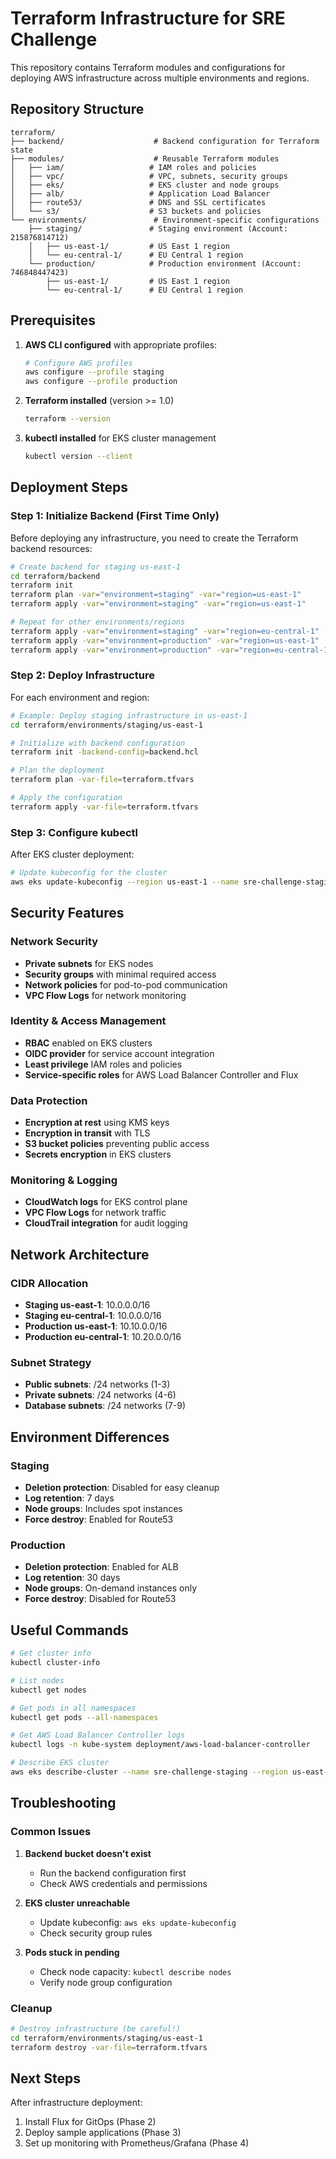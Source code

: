 # Terraform Infrastructure for SRE Challenge

This repository contains Terraform modules and configurations for deploying AWS infrastructure across multiple environments and regions.

## Repository Structure

```
terraform/
├── backend/                    # Backend configuration for Terraform state
├── modules/                    # Reusable Terraform modules
│   ├── iam/                   # IAM roles and policies
│   ├── vpc/                   # VPC, subnets, security groups
│   ├── eks/                   # EKS cluster and node groups
│   ├── alb/                   # Application Load Balancer
│   ├── route53/               # DNS and SSL certificates
│   └── s3/                    # S3 buckets and policies
└── environments/               # Environment-specific configurations
    ├── staging/               # Staging environment (Account: 215876814712)
    │   ├── us-east-1/         # US East 1 region
    │   └── eu-central-1/      # EU Central 1 region
    └── production/            # Production environment (Account: 746848447423)
        ├── us-east-1/         # US East 1 region
        └── eu-central-1/      # EU Central 1 region
```

## Prerequisites

1. **AWS CLI configured** with appropriate profiles:
   ```bash
   # Configure AWS profiles
   aws configure --profile staging
   aws configure --profile production
   ```

2. **Terraform installed** (version >= 1.0)
   ```bash
   terraform --version
   ```

3. **kubectl installed** for EKS cluster management
   ```bash
   kubectl version --client
   ```

## Deployment Steps

### Step 1: Initialize Backend (First Time Only)

Before deploying any infrastructure, you need to create the Terraform backend resources:

```bash
# Create backend for staging us-east-1
cd terraform/backend
terraform init
terraform plan -var="environment=staging" -var="region=us-east-1"
terraform apply -var="environment=staging" -var="region=us-east-1"

# Repeat for other environments/regions
terraform apply -var="environment=staging" -var="region=eu-central-1"
terraform apply -var="environment=production" -var="region=us-east-1"
terraform apply -var="environment=production" -var="region=eu-central-1"
```

### Step 2: Deploy Infrastructure

For each environment and region:

```bash
# Example: Deploy staging infrastructure in us-east-1
cd terraform/environments/staging/us-east-1

# Initialize with backend configuration
terraform init -backend-config=backend.hcl

# Plan the deployment
terraform plan -var-file=terraform.tfvars

# Apply the configuration
terraform apply -var-file=terraform.tfvars
```

### Step 3: Configure kubectl

After EKS cluster deployment:

```bash
# Update kubeconfig for the cluster
aws eks update-kubeconfig --region us-east-1 --name sre-challenge-staging --profile staging
```

## Security Features

### Network Security
- **Private subnets** for EKS nodes
- **Security groups** with minimal required access
- **Network policies** for pod-to-pod communication
- **VPC Flow Logs** for network monitoring

### Identity & Access Management
- **RBAC** enabled on EKS clusters
- **OIDC provider** for service account integration
- **Least privilege** IAM roles and policies
- **Service-specific roles** for AWS Load Balancer Controller and Flux

### Data Protection
- **Encryption at rest** using KMS keys
- **Encryption in transit** with TLS
- **S3 bucket policies** preventing public access
- **Secrets encryption** in EKS clusters

### Monitoring & Logging
- **CloudWatch logs** for EKS control plane
- **VPC Flow Logs** for network traffic
- **CloudTrail integration** for audit logging

## Network Architecture

### CIDR Allocation
- **Staging us-east-1**: 10.0.0.0/16
- **Staging eu-central-1**: 10.0.0.0/16
- **Production us-east-1**: 10.10.0.0/16
- **Production eu-central-1**: 10.20.0.0/16

### Subnet Strategy
- **Public subnets**: /24 networks (1-3)
- **Private subnets**: /24 networks (4-6)
- **Database subnets**: /24 networks (7-9)

## Environment Differences

### Staging
- **Deletion protection**: Disabled for easy cleanup
- **Log retention**: 7 days
- **Node groups**: Includes spot instances
- **Force destroy**: Enabled for Route53

### Production
- **Deletion protection**: Enabled for ALB
- **Log retention**: 30 days
- **Node groups**: On-demand instances only
- **Force destroy**: Disabled for Route53

## Useful Commands

```bash
# Get cluster info
kubectl cluster-info

# List nodes
kubectl get nodes

# Get pods in all namespaces
kubectl get pods --all-namespaces

# Get AWS Load Balancer Controller logs
kubectl logs -n kube-system deployment/aws-load-balancer-controller

# Describe EKS cluster
aws eks describe-cluster --name sre-challenge-staging --region us-east-1
```

## Troubleshooting

### Common Issues

1. **Backend bucket doesn't exist**
   - Run the backend configuration first
   - Check AWS credentials and permissions

2. **EKS cluster unreachable**
   - Update kubeconfig: `aws eks update-kubeconfig`
   - Check security group rules

3. **Pods stuck in pending**
   - Check node capacity: `kubectl describe nodes`
   - Verify node group configuration

### Cleanup

```bash
# Destroy infrastructure (be careful!)
cd terraform/environments/staging/us-east-1
terraform destroy -var-file=terraform.tfvars
```

## Next Steps

After infrastructure deployment:
1. Install Flux for GitOps (Phase 2)
2. Deploy sample applications (Phase 3)
3. Set up monitoring with Prometheus/Grafana (Phase 4)